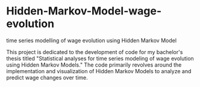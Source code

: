 # Hidden-Markov-Model-wage-evolution
time series modelling of wage evolution using Hidden Markov Model

This project is dedicated to the development of code for my
bachelor's thesis titled "Statistical analyses for time series modeling of wage evolution using Hidden Markov Models." 
The code primarily revolves around the implementation and visualization of Hidden Markov Models to analyze and predict wage changes over time.
